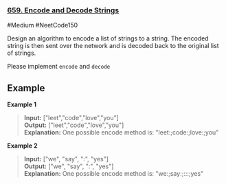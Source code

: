 ### [659. Encode and Decode Strings](https://neetcode.io/problems/string-encode-and-decode)

#Medium #NeetCode150

Design an algorithm to encode a list of strings to a string. The encoded string is then sent over the network and is decoded back to the original list of strings.

Please implement `encode` and `decode`

## Example

**Example 1**

> **Input:** ["leet","code","love","you"]  
> **Output:** ["leet","code","love","you"]  
> **Explanation:** One possible encode method is: "leet:;code:;love:;you"

**Example 2**

> **Input:** ["we", "say", ":", "yes"]  
> **Output:** ["we", "say", ":", "yes"]  
> **Explanation:** One possible encode method is: "we:;say:;:::;yes"
